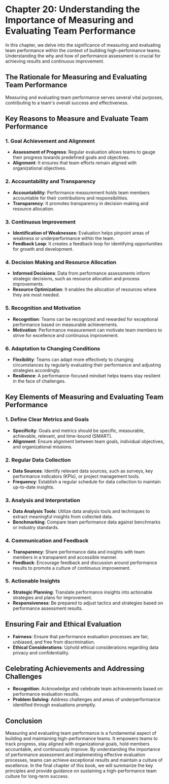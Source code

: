Chapter 20: Understanding the Importance of Measuring and Evaluating Team Performance
=====================================================================================

In this chapter, we delve into the significance of measuring and evaluating team performance within the context of building high-performance teams. Understanding the why and how of performance assessment is crucial for achieving results and continuous improvement.

The Rationale for Measuring and Evaluating Team Performance
-----------------------------------------------------------

Measuring and evaluating team performance serves several vital purposes, contributing to a team's overall success and effectiveness.

Key Reasons to Measure and Evaluate Team Performance
----------------------------------------------------

### **1. Goal Achievement and Alignment**

* **Assessment of Progress**: Regular evaluation allows teams to gauge their progress towards predefined goals and objectives.
* **Alignment**: It ensures that team efforts remain aligned with organizational objectives.

### **2. Accountability and Transparency**

* **Accountability**: Performance measurement holds team members accountable for their contributions and responsibilities.
* **Transparency**: It promotes transparency in decision-making and resource allocation.

### **3. Continuous Improvement**

* **Identification of Weaknesses**: Evaluation helps pinpoint areas of weakness or underperformance within the team.
* **Feedback Loop**: It creates a feedback loop for identifying opportunities for growth and development.

### **4. Decision Making and Resource Allocation**

* **Informed Decisions**: Data from performance assessments inform strategic decisions, such as resource allocation and process improvements.
* **Resource Optimization**: It enables the allocation of resources where they are most needed.

### **5. Recognition and Motivation**

* **Recognition**: Teams can be recognized and rewarded for exceptional performance based on measurable achievements.
* **Motivation**: Performance measurement can motivate team members to strive for excellence and continuous improvement.

### **6. Adaptation to Changing Conditions**

* **Flexibility**: Teams can adapt more effectively to changing circumstances by regularly evaluating their performance and adjusting strategies accordingly.
* **Resilience**: A performance-focused mindset helps teams stay resilient in the face of challenges.

Key Elements of Measuring and Evaluating Team Performance
---------------------------------------------------------

### **1. Define Clear Metrics and Goals**

* **Specificity**: Goals and metrics should be specific, measurable, achievable, relevant, and time-bound (SMART).
* **Alignment**: Ensure alignment between team goals, individual objectives, and organizational missions.

### **2. Regular Data Collection**

* **Data Sources**: Identify relevant data sources, such as surveys, key performance indicators (KPIs), or project management tools.
* **Frequency**: Establish a regular schedule for data collection to maintain up-to-date insights.

### **3. Analysis and Interpretation**

* **Data Analysis Tools**: Utilize data analysis tools and techniques to extract meaningful insights from collected data.
* **Benchmarking**: Compare team performance data against benchmarks or industry standards.

### **4. Communication and Feedback**

* **Transparency**: Share performance data and insights with team members in a transparent and accessible manner.
* **Feedback**: Encourage feedback and discussion around performance results to promote a culture of continuous improvement.

### **5. Actionable Insights**

* **Strategic Planning**: Translate performance insights into actionable strategies and plans for improvement.
* **Responsiveness**: Be prepared to adjust tactics and strategies based on performance assessment results.

Ensuring Fair and Ethical Evaluation
------------------------------------

* **Fairness**: Ensure that performance evaluation processes are fair, unbiased, and free from discrimination.
* **Ethical Considerations**: Uphold ethical considerations regarding data privacy and confidentiality.

Celebrating Achievements and Addressing Challenges
--------------------------------------------------

* **Recognition**: Acknowledge and celebrate team achievements based on performance evaluation results.
* **Problem Solving**: Address challenges and areas of underperformance identified through evaluations promptly.

Conclusion
----------

Measuring and evaluating team performance is a fundamental aspect of building and maintaining high-performance teams. It empowers teams to track progress, stay aligned with organizational goals, hold members accountable, and continuously improve. By understanding the importance of performance assessment and implementing effective evaluation processes, teams can achieve exceptional results and maintain a culture of excellence. In the final chapter of this book, we will summarize the key principles and provide guidance on sustaining a high-performance team culture for long-term success.
